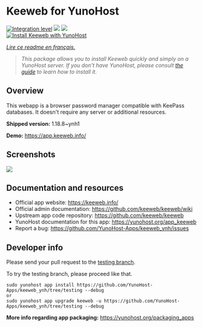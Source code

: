 <!--
N.B.: This README was automatically generated by https://github.com/YunoHost/apps/tree/master/tools/README-generator
It shall NOT be edited by hand.
-->

# Keeweb for YunoHost

[![Integration level](https://dash.yunohost.org/integration/keeweb.svg)](https://dash.yunohost.org/appci/app/keeweb) ![](https://ci-apps.yunohost.org/ci/badges/keeweb.status.svg) ![](https://ci-apps.yunohost.org/ci/badges/keeweb.maintain.svg)  
[![Install Keeweb with YunoHost](https://install-app.yunohost.org/install-with-yunohost.svg)](https://install-app.yunohost.org/?app=keeweb)

*[Lire ce readme en français.](./README_fr.md)*

> *This package allows you to install Keeweb quickly and simply on a YunoHost server.
If you don't have YunoHost, please consult [the guide](https://yunohost.org/#/install) to learn how to install it.*

## Overview

This webapp is a browser password manager compatible with KeePass databases. It doesn't require any server or additional resources.

**Shipped version:** 1.18.8~ynh1

**Demo:** https://app.keeweb.info/

## Screenshots

![](./doc/screenshots/screenshot.png)

## Documentation and resources

* Official app website: https://keeweb.info/
* Official admin documentation: https://github.com/keeweb/keeweb/wiki
* Upstream app code repository: https://github.com/keeweb/keeweb
* YunoHost documentation for this app: https://yunohost.org/app_keeweb
* Report a bug: https://github.com/YunoHost-Apps/keeweb_ynh/issues

## Developer info

Please send your pull request to the [testing branch](https://github.com/YunoHost-Apps/keeweb_ynh/tree/testing).

To try the testing branch, please proceed like that.
```
sudo yunohost app install https://github.com/YunoHost-Apps/keeweb_ynh/tree/testing --debug
or
sudo yunohost app upgrade keeweb -u https://github.com/YunoHost-Apps/keeweb_ynh/tree/testing --debug
```

**More info regarding app packaging:** https://yunohost.org/packaging_apps